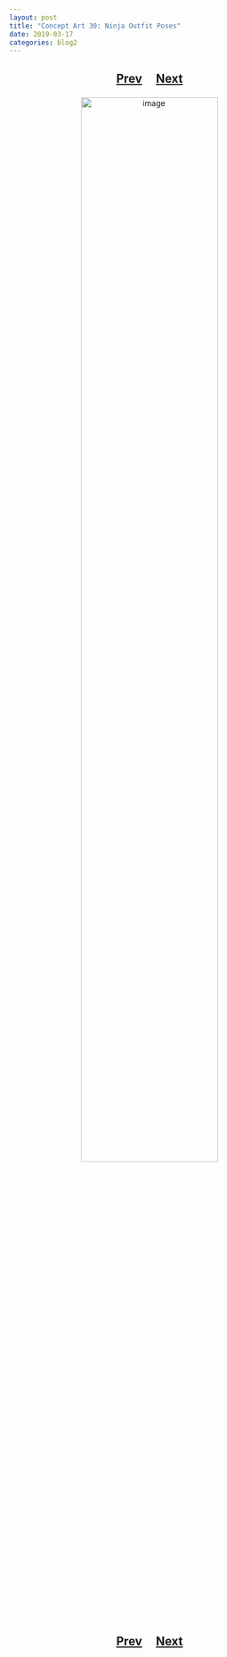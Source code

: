 ```yaml
---
layout: post
title: "Concept Art 30: Ninja Outfit Poses"
date: 2019-03-17
categories: blog2
---
```


<h2>
  <p style="text-align:center;">
    <a href="/wingsofthechorus/archive/2019/03/15/conceptart29">Prev</a>
    &nbsp;&nbsp;&nbsp;
    <a href="/wingsofthechorus/archive/2019/03/17/conceptart31">Next</a>
  </p>
</h2>

<p style="text-align:center;">
  <img src="/wingsofthechorus/images/conceptart/ca30.png" width="70%" alt="image"/>
</p>

<h2>
  <p style="text-align:center;">
    <a href="/wingsofthechorus/archive/2019/03/15/conceptart29">Prev</a>
    &nbsp;&nbsp;&nbsp;
    <a href="/wingsofthechorus/archive/2019/03/17/conceptart31">Next</a>
  </p>
</h2>
